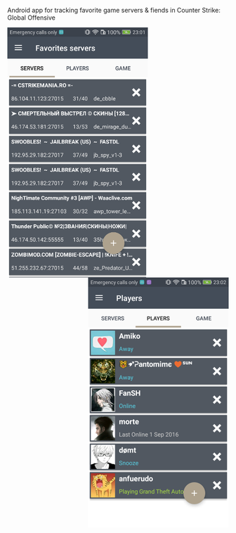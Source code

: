 Android app for tracking favorite game servers & fiends in Counter Strike: Global Offensive

<div align="center">
    <img align="left" margin-left="20" src="./screenshots/servers.png?raw=true"><img align="right" src="./screenshots/players.png?raw=true">
</div>